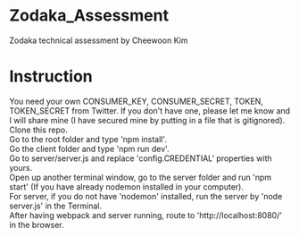 # Zodaka_Assessment
Zodaka technical assessment by Cheewoon Kim

# Instruction
You need your own CONSUMER_KEY, CONSUMER_SECRET, TOKEN, TOKEN_SECRET from Twitter. If you don't have one, please let me know and I will share mine (I have secured mine by putting in a file that is gitignored).<br/>
Clone this repo.<br/>
Go to the root folder and type 'npm install'.<br/>
Go the client folder and type 'npm run dev'.<br/>
Go to server/server.js and replace 'config.CREDENTIAL' properties with yours.<br/>
Open up another terminal window, go to the server folder and run 'npm start' (If you have already nodemon installed in your computer).<br/>
For server, if you do not have 'nodemon' installed, run the server by 'node server.js' in the Terminal.<br/>
After having webpack and server running, route to 'http://localhost:8080/' in the browser.<br/>